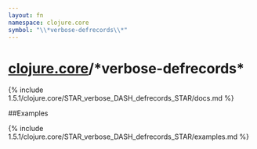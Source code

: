 ```yaml
---
layout: fn
namespace: clojure.core
symbol: "\\*verbose-defrecords\\*"
---
```


# [clojure.core](../)/\*verbose-defrecords\*

{% include 1.5.1/clojure.core/STAR_verbose_DASH_defrecords_STAR/docs.md %}

##Examples

{% include 1.5.1/clojure.core/STAR_verbose_DASH_defrecords_STAR/examples.md %}

